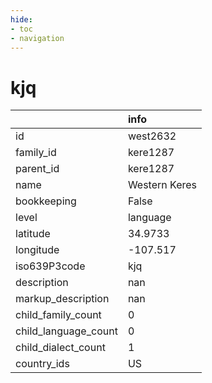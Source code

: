 ```yaml
---
hide:
- toc
- navigation
---
```

# kjq
|                      | info          |
|:---------------------|:--------------|
| id                   | west2632      |
| family_id            | kere1287      |
| parent_id            | kere1287      |
| name                 | Western Keres |
| bookkeeping          | False         |
| level                | language      |
| latitude             | 34.9733       |
| longitude            | -107.517      |
| iso639P3code         | kjq           |
| description          | nan           |
| markup_description   | nan           |
| child_family_count   | 0             |
| child_language_count | 0             |
| child_dialect_count  | 1             |
| country_ids          | US            |